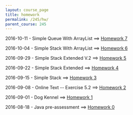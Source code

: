 ```yaml
---
layout: course_page
title: homework
permalink: /245/hw/
parent_course: 245
---
```


2016-10-11 - Simple Queue With ArrayList ==> [Homework 7](/245/hw7)

2016-10-04 - Simple Stack With ArrayList ==> [Homework 6](/245/hw6)

2016-09-29 - Simple Stack Extended V.2 ==> [Homework 5](/245/hw5)

2016-09-22 - Simple Stack Extended ==> [Homework 4](/245/hw4)

2016-09-15 - Simple Stack ==> [Homework 3](/245/hw3)

2016-09-08 - Online Text -- Exercise 5.2 ==> [Homework 2](/245/hw2)

2016-09-01 - Dog Kennel ==> [Homework 1](/245/hw1)

2016-08-18 - Java pre-assessment ==> [Homework 0](/245/hw0)

